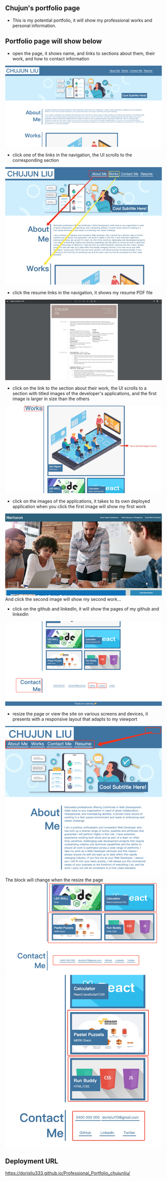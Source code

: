 ## Chujun's portfolio page

* This is my potential portfolio, it will show my professional works and personal information.

## Portfolio page will show below
* open the page, it shows name, and links to sections about them, their work, and how to contact information
<img src="./images/readme01.png">

* click one of the links in the navigation, the UI scrolls to the corresponding section
<img src="./images/readme02.png">

* click the resume links in the navigation, it shows my resume PDF file
<img src="./images/readme-resume.png">

* click on the link to the section about their work, the UI scrolls to a section with titled images of the developer's applications, and the first image is  larger in size than the others
<img src="./images/readme03.png">

* click on the images of the applications, it takes to its own deployed application
when you click the first image will show my first work
<img src="./images/readme04.png">
And click the second image will show my second work...

* click on the github and linkedIn, it will show the pages of my github and linkedIn
<img src="./images/readme05.png">

* resize the page or view the site on various screens and devices, it presents with a responsive layout that adapts to my viewport
<img src="./images/readme06.png">
The block will change when the resize the page
<img src="./images/readme07.png">
<img src="./images/readme08.png">


## Deployment URL
https://dorisliu333.github.io/Professional_Portfolio_chujunliu/
